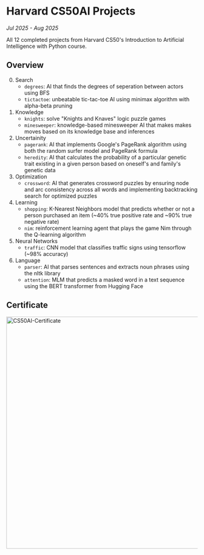 # Harvard CS50AI Projects
*Jul 2025 - Aug 2025*

All 12 completed projects from Harvard CS50's Introduction to Artificial Intelligence with Python course.

## Overview
0. Search
   - `degrees`: AI that finds the degrees of seperation between actors using BFS
   - `tictactoe`: unbeatable tic-tac-toe AI using minimax algorithm with alpha-beta pruning
1. Knowledge
   - `knights`: solve "Knights and Knaves" logic puzzle games
   - `minesweeper`: knowledge-based minesweeper AI that makes makes moves based on its knowledge base and inferences
2. Uncertainity
   - `pagerank`: AI that implements Google's PageRank algorithm using both the random surfer model and PageRank formula
   - `heredity`: AI that calculates the probability of a particular genetic trait existing in a given person based on oneself's and family's genetic data
3. Optimization
   - `crossword`: AI that generates crossword puzzles by ensuring node and arc consistency across all words and implementing backtracking search for optimized puzzles
4. Learning
   - `shopping`: K-Nearest Neighbors model that predicts whether or not a person purchased an item (~40% true positive rate and ~90% true negative rate)
   - `nim`: reinforcement learning agent that plays the game Nim through the Q-learning algorithm
5. Neural Networks
   - `traffic`: CNN model that classifies traffic signs using tensorflow (~98% accuracy)
6. Language
   - `parser`: AI that parses sentences and extracts noun phrases using the nltk library
   - `attention`: MLM that predicts a masked word in a text sequence using the BERT transformer from Hugging Face

## Certificate
<img width="792" height="612" alt="CS50AI-Certificate" src="https://github.com/user-attachments/assets/63895b9d-c378-4ff9-8eae-ec56fc8187cb" />
